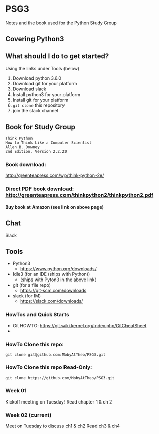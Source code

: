 # PSG3
Notes and the book used for the Python Study Group

## Covering Python3

## What should I do to get started?
Using the links under Tools (below)
1. Download python 3.6.0
1. Download git for your platform
1. Download slack
1. Install python3 for your platform
1. Install git for your platform
1. ```git clone``` this repository
1. join the slack channel


## Book for Study Group

```
Think Python
How to Think Like a Computer Scientist
Allen B. Downey
2nd Edition, Version 2.2.20
```

### Book download:
http://greenteapress.com/wp/think-python-2e/

### Direct PDF book download: http://greenteapress.com/thinkpython2/thinkpython2.pdf

#### Buy book at Amazon (see link on above page)

## Chat
Slack

## Tools

- Python3
    - https://www.python.org/downloads/
- Idle3    (for an IDE (ships with Python))
    - (ships with Pyton3 in the above link)
- git      (for a file repo)
    - https://git-scm.com/downloads
- slack    (for IM)
    - https://slack.com/downloads/


### HowTos and Quick Starts

- Git HOWTO:
https://git.wiki.kernel.org/index.php/GitCheatSheet
-

### HowTo Clone this repo:
```
git clone git@github.com:MobyAtTheo/PSG3.git
```

### HowTo Clone this repo Read-Only:
```
git clone https://github.com/MobyAtTheo/PSG3.git
```


### Week 01
Kickoff meeting on Tuesday!
Read chapter 1 & ch 2

### Week 02 (current)
Meet on Tuesday to discuss ch1 & ch2
Read ch3 & ch4
